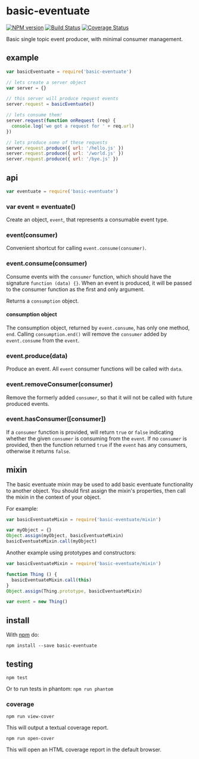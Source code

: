 # basic-eventuate

[![NPM version](https://badge.fury.io/js/basic-eventuate.png)](http://badge.fury.io/js/basic-eventuate)
[![Build Status](https://travis-ci.org/jasonpincin/basic-eventuate.svg?branch=master)](https://travis-ci.org/jasonpincin/basic-eventuate)
[![Coverage Status](https://coveralls.io/repos/jasonpincin/basic-eventuate/badge.png?branch=master)](https://coveralls.io/r/jasonpincin/basic-eventuate?branch=master)

Basic single topic event producer, with minimal consumer management.

## example

```javascript
var basicEventuate = require('basic-eventuate')

// lets create a server object
var server = {}

// this server will produce request events
server.request = basicEventuate()

// lets consume them!
server.request(function onRequest (req) {
  console.log('we got a request for ' + req.url)
})

// lets produce some of these requests
server.request.produce({ url: '/hello.js' })
server.request.produce({ url: '/world.js' })
server.request.produce({ url: '/bye.js' })
```

## api

```javascript 
var eventuate = require('basic-eventuate') 
```

### var event = eventuate()

Create an object, `event`, that represents a consumable event type.

### event(consumer)

Convenient shortcut for calling `event.consume(consumer)`.

### event.consume(consumer)

Consume events with the `consumer` function, which should have the signature
`function (data) {}`. When an event is produced, it will be passed to the
consumer function as the first and only argument.

Returns a `consumption` object.

#### consumption object

The consumption object, returned by `event.consume`, has only one method, `end`.
Calling `consumption.end()` will remove the `consumer` added by `event.consume`
from the `event`.

### event.produce(data)

Produce an event. All `event` consumer functions will be called with `data`.

### event.removeConsumer(consumer)

Remove the formerly added `consumer`, so that it will not be called with future
produced events. 

### event.hasConsumer([consumer])

If a `consumer` function is provided, will return `true` or `false` indicating
whether the given `consumer` is consuming from the `event`. If no `consumer` is
provided, then the function returned `true` if the `event` has any consumers,
otherwise it returns `false`.

## mixin

The basic eventuate mixin may be used to add basic eventuate functionality to
another object. You should first assign the mixin's properties, then call the
mixin in the context of your object.

For example:

```javascript
var basicEventuateMixin = require('basic-eventuate/mixin')

var myObject = {}
Object.assign(myObject, basicEventuateMixin)
basicEventuateMixin.call(myObject)
```

Another example using prototypes and constructors:

```javascript
var basicEventuateMixin = require('basic-eventuate/mixin')

function Thing () {
  basicEventuateMixin.call(this)
}
Object.assign(Thing.prototype, basicEventuateMixin)

var event = new Thing()
```

## install

With [npm](https://npmjs.org) do:

```
npm install --save basic-eventuate
```

## testing

`npm test`

Or to run tests in phantom: `npm run phantom`

### coverage

`npm run view-cover`

This will output a textual coverage report.

`npm run open-cover`

This will open an HTML coverage report in the default browser.
